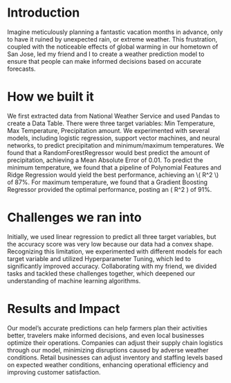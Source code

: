 # Introduction
Imagine meticulously planning a fantastic vacation months in advance, only to have it ruined by unexpected rain, or extreme weather.
This frustration, coupled with the noticeable effects of global warming in our hometown of San Jose, led my friend and I to create a weather prediction model to ensure that people can make informed decisions based on accurate forecasts.

# How we built it
We first extracted data from National Weather Service and used Pandas to create a Data Table. There were three target variables: Min Temperature, Max Temperature, Precipitation amount. We experimented with several models, including logistic regression, support vector machines, and neural networks, to predict precipitation and minimum/maximum temperatures. We found that a RandomForestRegressor would best predict the amount of precipitation, achieving a Mean Absolute Error of 0.01. To predict the minimum temperature, we found that a pipeline of Polynomial Features and Ridge Regression would yield the best performance, achieving an \\( R^2 \\) of 87%. For maximum temperature, we found that a Gradient Boosting Regressor provided the optimal performance, posting an \( R^2 \) of 91%.

# Challenges we ran into
Initially, we used linear regression to predict all three target variables, but the accuracy score was very low because our data had a convex shape. Recognizing this limitation, we experimented with different models for each target variable and utilized Hyperparameter Tuning, which led to significantly improved accuracy. Collaborating with my friend, we divided tasks and tackled these challenges together, which deepened our understanding of machine learning algorithms.

# Results and Impact
Our model’s accurate predictions can help farmers plan their activities better, travelers make informed decisions, and even local businesses optimize their operations. Companies can adjust their supply chain logistics through our model, minimizing disruptions caused by adverse weather conditions. Retail businesses can adjust inventory and staffing levels based on expected weather conditions, enhancing operational efficiency and improving customer satisfaction.

